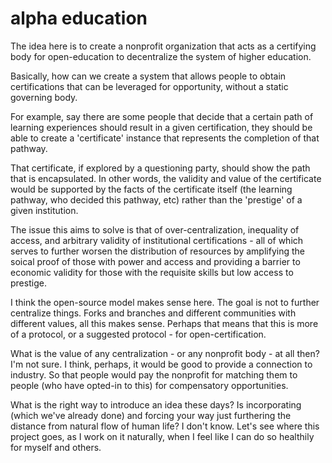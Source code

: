# alpha education

The idea here is to create a nonprofit organization that acts as a certifying body for open-education to decentralize the system of higher education.

Basically, how can we create a system that allows people to obtain certifications that can be leveraged for opportunity, without a static governing body.

For example, say there are some people that decide that a certain path of learning experiences should result in a given certification, they should be able to create a 'certificate' instance that represents the completion of that pathway.

That certificate, if explored by a questioning party, should show the path that is encapsulated. In other words, the validity and value of the certificate would be supported by the facts of the certificate itself (the learning pathway, who decided this pathway, etc) rather than the 'prestige' of a given institution.

The issue this aims to solve is that of over-centralization, inequality of access, and arbitrary validity of institutional certifications - all of which serves to further worsen the distribution of resources by amplifying the soical proof of those with power and access and providing a barrier to economic validity for those with the requisite skills but low access to prestige.

I think the open-source model makes sense here. The goal is not to further centralize things. Forks and branches and different communities with different values, all this makes sense. Perhaps that means that this is more of a protocol, or a suggested protocol - for open-certification.

What is the value of any centralization - or any nonprofit body - at all then? I'm not sure. I think, perhaps, it would be good to provide a connection to industry. So that people would pay the nonprofit for matching them to people (who have opted-in to this) for compensatory opportunities.

What is the right way to introduce an idea these days? Is incorporating (which we've already done) and forcing your way just furthering the distance from natural flow of human life? I don't know. Let's see where this project goes, as I work on it naturally, when I feel like I can do so healthily for myself and others.